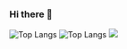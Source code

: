 ### Hi there 👋


![Top Langs](https://github-readme-stats.vercel.app/api/top-langs/?username=anuraghazra&langs_count=30)
![Top Langs](https://github-readme-stats-rose-one.vercel.app/api/top-langs/?username=maksonss4&langs_count=8)
<img src="https://github-readme-stats-rose-one.vercel.app/api/top-langs/?username=maksonss4&langs_count=8" />
